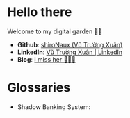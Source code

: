 # Hello there

Welcome to my digital garden 🥹🥹
   
- **Github**: [shiroNaux (Vũ Trường Xuân)](https://github.com/shiroNaux)
- **LinkedIn**: [Vũ Trường Xuân | LinkedIn](https://www.linkedin.com/in/naux/)
- **Blog**: [i miss her 🥹🥹🥹](https://blog.nauxs.com/)

# Glossaries

- Shadow Banking System: 